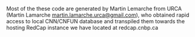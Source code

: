 Most of the these code are generated by Martin Lemarche from URCA (Martin Lamarche <martin.lamarche.urca@gmail.com>), who obtained rapid access to local CNN/CNFUN database and 
transpiled them towards the hosting RedCap instance we have located at  redcap.cnbp.ca
